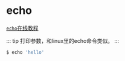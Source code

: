echo
===

[`echo`在线教程](https://arthas.aliyun.com/doc/arthas-tutorials.html?language=cn&id=command-echo)

::: tip
打印参数，和linux里的echo命令类似。
:::

```bash
$ echo 'hello'
```